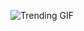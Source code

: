 ![Trending GIF](https://media2.giphy.com/media/v1.Y2lkPThiYjIxNzcyOW05N212aGZ2cm5hZXFkc3FwZWV4b2g1a3Y5aTMzNGQyOXdwMW1zcyZlcD12MV9naWZzX3NlYXJjaCZjdD1n/2jMtpIi8mhE8ctiMtK/giphy.gif)
